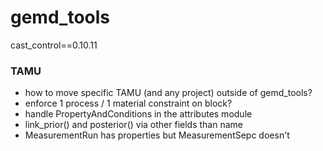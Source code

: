 # gemd_tools

cast_control==0.10.11


### TAMU

- how to move specific TAMU (and any project) outside of gemd_tools?
- enforce 1 process / 1 material constraint on block?
- handle PropertyAndConditions in the attributes module
- link_prior() and posterior() via other fields than name
- MeasurementRun has properties but MeasurementSepc doesn't
